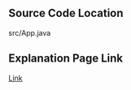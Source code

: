 ## Source Code Location

src/App.java

## Explanation Page Link

[Link](https://lunareclipse000.wordpress.com/2023/12/18/2566/)